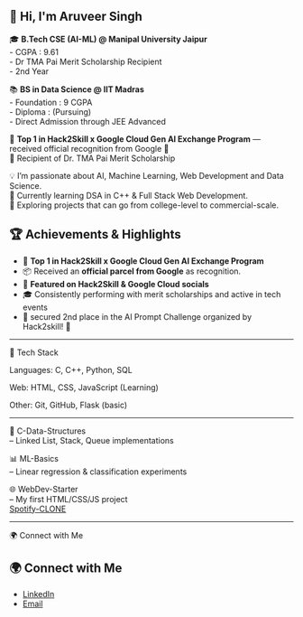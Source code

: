 ## 👋 Hi, I'm Aruveer Singh

🎓 **B.Tech CSE (AI-ML) @ Manipal University Jaipur**    
    - CGPA : 9.61         
    - Dr TMA Pai Merit Scholarship Recipient       
    - 2nd Year       
    
📚 **BS in Data Science @ IIT Madras**     
    - Foundation : 9 CGPA          
    - Diploma : (Pursuing)     
    - Direct Admission through JEE Advanced     

🚀 **Top 1 in Hack2Skill x Google Cloud Gen AI Exchange Program** — received official recognition from Google 🎁                  
🏅 Recipient of Dr. TMA Pai Merit Scholarship             
 
💡 I’m passionate about AI, Machine Learning, Web Development and Data Science.           
🌱 Currently learning DSA in C++ & Full Stack Web Development.           
🚀 Exploring projects that can go from college-level to commercial-scale.                   

## 🏆 Achievements & Highlights         
- 🥇 **Top 1 in Hack2Skill x Google Cloud Gen AI Exchange Program**             
- 📦 Received an **official parcel from Google** as recognition.            
- 📢 **Featured on Hack2Skill & Google Cloud socials**            
- 🎓 Consistently performing with merit scholarships and active in tech events             
- 🥈 secured 2nd place  in the AI Prompt Challenge organized by Hack2skill! 🎉                         


---          

🔧 Tech Stack                

Languages: C, C++, Python, SQL               

Web: HTML, CSS, JavaScript (Learning)                

Other: Git, GitHub, Flask (basic)              


---

🔗 C-Data-Structures             
 – Linked List, Stack, Queue implementations              

📊 ML-Basics       
 – Linear regression & classification experiments      

🌐 WebDev-Starter      
 – My first HTML/CSS/JS project       
      [Spotify-CLONE](https://github.com/Aruveer/spotify-clone)     

      
---





🌍 Connect with Me

## 🌍 Connect with Me  

- [LinkedIn](https://www.linkedin.com/in/aruveer-singh)  
- [Email](mailto:aruveeryadav.com)  
